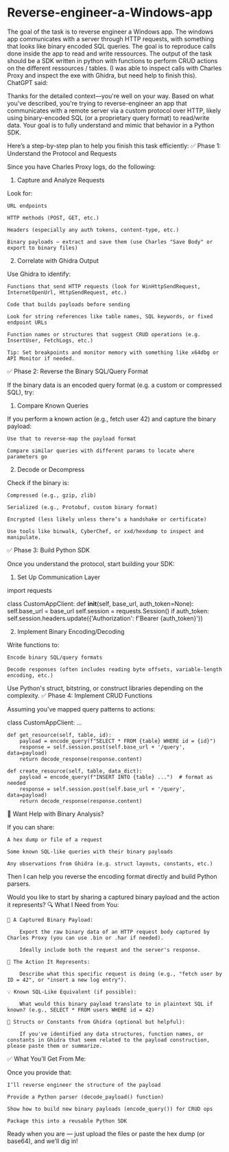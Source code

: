 # Reverse-engineer-a-Windows-app
The goal of the task is to reverse engineer a Windows app. The windows app communicates with a server through HTTP requests, with something that looks like binary encoded SQL queries. The goal is to reproduce calls done inside the app to read and write ressources. The output of the task should be a SDK written in python with functions to perform CRUD actions on the different ressources / tables. (I was able to inspect calls with Charles Proxy and inspect the exe with Ghidra, but need help to finish this). 
ChatGPT said:

Thanks for the detailed context—you're well on your way. Based on what you've described, you're trying to reverse-engineer an app that communicates with a remote server via a custom protocol over HTTP, likely using binary-encoded SQL (or a proprietary query format) to read/write data. Your goal is to fully understand and mimic that behavior in a Python SDK.

Here’s a step-by-step plan to help you finish this task efficiently:
✅ Phase 1: Understand the Protocol and Requests

Since you have Charles Proxy logs, do the following:
1. Capture and Analyze Requests

Look for:

    URL endpoints

    HTTP methods (POST, GET, etc.)

    Headers (especially any auth tokens, content-type, etc.)

    Binary payloads – extract and save them (use Charles "Save Body" or export to binary files)

2. Correlate with Ghidra Output

Use Ghidra to identify:

    Functions that send HTTP requests (look for WinHttpSendRequest, InternetOpenUrl, HttpSendRequest, etc.)

    Code that builds payloads before sending

    Look for string references like table names, SQL keywords, or fixed endpoint URLs

    Function names or structures that suggest CRUD operations (e.g. InsertUser, FetchLogs, etc.)

    Tip: Set breakpoints and monitor memory with something like x64dbg or API Monitor if needed.

✅ Phase 2: Reverse the Binary SQL/Query Format

If the binary data is an encoded query format (e.g. a custom or compressed SQL), try:
1. Compare Known Queries

If you perform a known action (e.g., fetch user 42) and capture the binary payload:

    Use that to reverse-map the payload format

    Compare similar queries with different params to locate where parameters go

2. Decode or Decompress

Check if the binary is:

    Compressed (e.g., gzip, zlib)

    Serialized (e.g., Protobuf, custom binary format)

    Encrypted (less likely unless there’s a handshake or certificate)

    Use tools like binwalk, CyberChef, or xxd/hexdump to inspect and manipulate.

✅ Phase 3: Build Python SDK

Once you understand the protocol, start building your SDK:
1. Set Up Communication Layer

import requests

class CustomAppClient:
    def __init__(self, base_url, auth_token=None):
        self.base_url = base_url
        self.session = requests.Session()
        if auth_token:
            self.session.headers.update({'Authorization': f'Bearer {auth_token}'})

2. Implement Binary Encoding/Decoding

Write functions to:

    Encode binary SQL/query formats

    Decode responses (often includes reading byte offsets, variable-length encoding, etc.)

Use Python's struct, bitstring, or construct libraries depending on the complexity.
✅ Phase 4: Implement CRUD Functions

Assuming you've mapped query patterns to actions:

class CustomAppClient:
    ...

    def get_resource(self, table, id):
        payload = encode_query(f"SELECT * FROM {table} WHERE id = {id}")
        response = self.session.post(self.base_url + '/query', data=payload)
        return decode_response(response.content)

    def create_resource(self, table, data_dict):
        payload = encode_query(f"INSERT INTO {table} ...")  # format as needed
        response = self.session.post(self.base_url + '/query', data=payload)
        return decode_response(response.content)

🔬 Want Help with Binary Analysis?

If you can share:

    A hex dump or file of a request

    Some known SQL-like queries with their binary payloads

    Any observations from Ghidra (e.g. struct layouts, constants, etc.)

Then I can help you reverse the encoding format directly and build Python parsers.

Would you like to start by sharing a captured binary payload and the action it represents?
🔍 What I Need from You:

    🔢 A Captured Binary Payload:

        Export the raw binary data of an HTTP request body captured by Charles Proxy (you can use .bin or .har if needed).

        Ideally include both the request and the server's response.

    🧾 The Action It Represents:

        Describe what this specific request is doing (e.g., "fetch user by ID = 42", or "insert a new log entry").

    💡 Known SQL-Like Equivalent (if possible):

        What would this binary payload translate to in plaintext SQL if known? (e.g., SELECT * FROM users WHERE id = 42)

    📐 Structs or Constants from Ghidra (optional but helpful):

        If you've identified any data structures, function names, or constants in Ghidra that seem related to the payload construction, please paste them or summarize.

✅ What You’ll Get From Me:

Once you provide that:

    I’ll reverse engineer the structure of the payload

    Provide a Python parser (decode_payload() function)

    Show how to build new binary payloads (encode_query()) for CRUD ops

    Package this into a reusable Python SDK

Ready when you are — just upload the files or paste the hex dump (or base64), and we’ll dig in!
